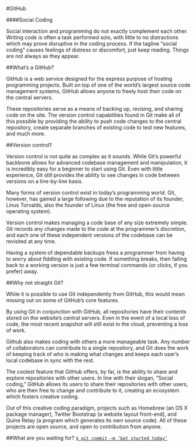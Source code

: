 #GitHub

####Social Coding

Social interaction and programming do not exactly complement each other. Writing code is often a task performed solo, with little to no distractions which may prove disruptive in the coding process. If the tagline “social coding” causes feelings of distress or discomfort, just keep reading. Things are not always as they appear.

##What’s a GitHub?

GitHub is a web service designed for the express purpose of hosting programming projects. Built on top of one of the world’s largest source code management systems, GitHub allows anyone to freely host their code on the central servers. 

These repositories serve as a means of backing up, revising, and sharing code on the site. The version control capabilities found in Git make all of this possible by providing the ability to push code changes to the central repository, create separate branches of existing code to test new features, and much more.

##Version control?

Version control is not quite as complex as it sounds. While Git’s powerful backbone allows for advanced codebase management and manipulation, it is incredibly easy for a beginner to start using Git. Even with little experience, Git still provides the ability to see changes in code between versions on a line-by-line basis.

Many forms of version control exist in today’s programming world. Git, however, has gained a large following due to the reputation of its founder, Linus Torvalds, also the founder of Linux (the free and open-source operating system).

Version control makes managing a code base of any size extremely simple. Git records any changes made to the code at the programmer’s discretion, and each one of these independent versions of the codebase can be revisited at any time.

Having a system of dependable backups frees a programmer from having to worry about fiddling with existing code. If something breaks, then falling back to a working version is just a few terminal commands (or clicks, if you prefer) away.

##Why not straight Git?

While it is possible to use Git independently from GitHub, this would mean missing out on some of GitHub’s core features.

By using Git in conjunction with GitHub, all repositories have their contents stored on the website’s central servers. Even in the event of a local loss of code, the most recent snapshot will still exist in the cloud, preventing a loss of work.

Github also makes coding with others a more manageable task. Any number of collaborators can contribute to a single repository, and Git does the work of keeping track of who is making what changes and keeps each user’s local codebase in sync with the rest.

The coolest feature that GitHub offers, by far, is the ability to share and explore repositories with other users. In line with their slogan, “Social coding,” GitHub allows its users to share their repositories with other users, who are then free to change and contribute to it, creating an ecosystem which fosters creative coding.

Out of this creative coding paradigm, projects such as Homebrew (an OS X package manager), Twitter Bootstrap (a website layout front-end), and Quine Relay (a program which generates its own source code). All of these projects are open source, and open to contribution from anyone.

##What are you waiting for?
[`$ git commit -m ‘Get started today’`](https://github.com/)

